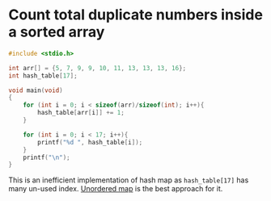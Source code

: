 # Count total duplicate numbers inside a sorted array

```c
#include <stdio.h>

int arr[] = {5, 7, 9, 9, 10, 11, 13, 13, 13, 16};
int hash_table[17];

void main(void)
{
    for (int i = 0; i < sizeof(arr)/sizeof(int); i++){
        hash_table[arr[i]] += 1; 
    }

    for (int i = 0; i < 17; i++){
        printf("%d ", hash_table[i]);
    }
    printf("\n");
}
```
This is an inefficient implementation of hash map as ``hash_table[17]`` has many un-used index. [Unordered map](https://github.com/TranPhucVinh/Cplusplus/blob/master/Data%20structure/Unordered%20map.md#use-unordered-map-to-count-total-duplicate-numbers-inside-an-array) is the best approach for it.
